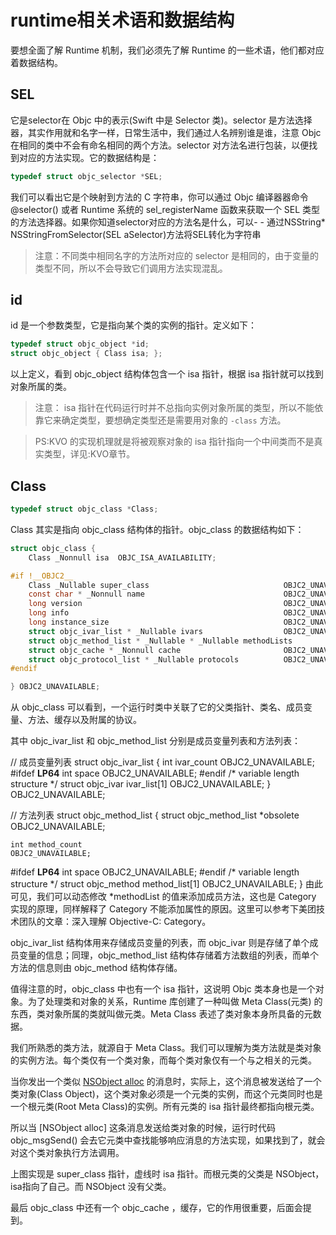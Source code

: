 # runtime相关术语和数据结构

要想全面了解 Runtime 机制，我们必须先了解 Runtime 的一些术语，他们都对应着数据结构。

## SEL

它是selector在 Objc 中的表示(Swift 中是 Selector 类)。selector 是方法选择器，其实作用就和名字一样，日常生活中，我们通过人名辨别谁是谁，注意 Objc 在相同的类中不会有命名相同的两个方法。selector 对方法名进行包装，以便找到对应的方法实现。它的数据结构是：
``` c
typedef struct objc_selector *SEL;
```

我们可以看出它是个映射到方法的 C 字符串，你可以通过 Objc 编译器器命令@selector() 或者 Runtime 系统的 sel_registerName 函数来获取一个 SEL 类型的方法选择器。如果你知道selector对应的方法名是什么，可以- - 通过NSString* NSStringFromSelector(SEL aSelector)方法将SEL转化为字符串
>注意：不同类中相同名字的方法所对应的 selector 是相同的，由于变量的类型不同，所以不会导致它们调用方法实现混乱。

## id

id 是一个参数类型，它是指向某个类的实例的指针。定义如下：
``` c
typedef struct objc_object *id;
struct objc_object { Class isa; };
```
以上定义，看到 objc_object 结构体包含一个 isa 指针，根据 isa 指针就可以找到对象所属的类。

>注意：
isa 指针在代码运行时并不总指向实例对象所属的类型，所以不能依靠它来确定类型，要想确定类型还是需要用对象的 `-class` 方法。

>PS:KVO 的实现机理就是将被观察对象的 isa 指针指向一个中间类而不是真实类型，详见:KVO章节。

## Class
```c
typedef struct objc_class *Class;
```
Class 其实是指向 objc_class 结构体的指针。objc_class 的数据结构如下：
```c
struct objc_class {
    Class _Nonnull isa  OBJC_ISA_AVAILABILITY;

#if !__OBJC2__
    Class _Nullable super_class                              OBJC2_UNAVAILABLE;
    const char * _Nonnull name                               OBJC2_UNAVAILABLE;
    long version                                             OBJC2_UNAVAILABLE;
    long info                                                OBJC2_UNAVAILABLE;
    long instance_size                                       OBJC2_UNAVAILABLE;
    struct objc_ivar_list * _Nullable ivars                  OBJC2_UNAVAILABLE;
    struct objc_method_list * _Nullable * _Nullable methodLists                    OBJC2_UNAVAILABLE;
    struct objc_cache * _Nonnull cache                       OBJC2_UNAVAILABLE;
    struct objc_protocol_list * _Nullable protocols          OBJC2_UNAVAILABLE;
#endif

} OBJC2_UNAVAILABLE;
```
从 objc_class 可以看到，一个运行时类中关联了它的父类指针、类名、成员变量、方法、缓存以及附属的协议。

其中 objc_ivar_list 和 objc_method_list 分别是成员变量列表和方法列表：

// 成员变量列表
struct objc_ivar_list {
    int ivar_count                                           OBJC2_UNAVAILABLE;
#ifdef __LP64__
    int space                                                OBJC2_UNAVAILABLE;
#endif
    /* variable length structure */
    struct objc_ivar ivar_list[1]                            OBJC2_UNAVAILABLE;
}                                                            OBJC2_UNAVAILABLE;

// 方法列表
struct objc_method_list {
    struct objc_method_list *obsolete                        OBJC2_UNAVAILABLE;

    int method_count                                         OBJC2_UNAVAILABLE;
#ifdef __LP64__
    int space                                                OBJC2_UNAVAILABLE;
#endif
    /* variable length structure */
    struct objc_method method_list[1]                        OBJC2_UNAVAILABLE;
}
由此可见，我们可以动态修改 *methodList 的值来添加成员方法，这也是 Category 实现的原理，同样解释了 Category 不能添加属性的原因。这里可以参考下美团技术团队的文章：深入理解 Objective-C: Category。

objc_ivar_list 结构体用来存储成员变量的列表，而 objc_ivar 则是存储了单个成员变量的信息；同理，objc_method_list 结构体存储着方法数组的列表，而单个方法的信息则由 objc_method 结构体存储。

值得注意的时，objc_class 中也有一个 isa 指针，这说明 Objc 类本身也是一个对象。为了处理类和对象的关系，Runtime 库创建了一种叫做 Meta Class(元类) 的东西，类对象所属的类就叫做元类。Meta Class 表述了类对象本身所具备的元数据。

我们所熟悉的类方法，就源自于 Meta Class。我们可以理解为类方法就是类对象的实例方法。每个类仅有一个类对象，而每个类对象仅有一个与之相关的元类。

当你发出一个类似 [NSObject alloc](类方法) 的消息时，实际上，这个消息被发送给了一个类对象(Class Object)，这个类对象必须是一个元类的实例，而这个元类同时也是一个根元类(Root Meta Class)的实例。所有元类的 isa 指针最终都指向根元类。

所以当 [NSObject alloc] 这条消息发送给类对象的时候，运行时代码 objc_msgSend() 会去它元类中查找能够响应消息的方法实现，如果找到了，就会对这个类对象执行方法调用。


 
上图实现是 super_class 指针，虚线时 isa 指针。而根元类的父类是 NSObject，isa指向了自己。而 NSObject 没有父类。

最后 objc_class 中还有一个 objc_cache ，缓存，它的作用很重要，后面会提到。